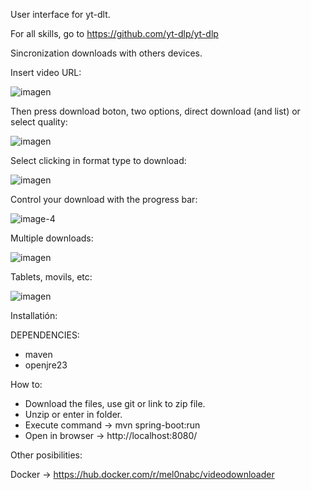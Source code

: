 User interface for yt-dlt. 

For all skills, go to https://github.com/yt-dlp/yt-dlp

Sincronization downloads with others devices.

Insert video URL:

![imagen](https://github.com/user-attachments/assets/1ec29a3e-a8ae-401c-8035-fa485368714f)





Then press download boton, two options, direct download (and list) or select quality:


![imagen](https://github.com/user-attachments/assets/45cb8e63-535c-455f-a03e-d73d5d0b3339)



Select clicking in format type to download:

![imagen](https://github.com/user-attachments/assets/3e4f0bc9-7800-4163-a100-be5d8126982e)



Control your download with the progress bar:


![image-4](https://github.com/user-attachments/assets/d797afcc-4fb0-4777-8456-8ed75ee85e81)


Multiple downloads:


![imagen](https://github.com/user-attachments/assets/7a825a1f-e361-42ab-afd5-2a2edc1d6915)




Tablets, movils, etc:


![imagen](https://github.com/user-attachments/assets/2fdddc79-f802-4135-bab8-0132dc663126)



Installatión:

DEPENDENCIES:

- maven
- openjre23

How to:

- Download the files, use git or link to zip file.
- Unzip or enter in folder.
- Execute command -> mvn spring-boot:run
- Open in browser -> http://localhost:8080/

Other posibilities:

Docker -> https://hub.docker.com/r/mel0nabc/videodownloader

